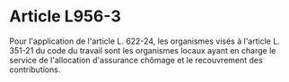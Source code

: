 # Article L956-3

Pour l'application de l'article L. 622-24, les organismes visés à l'article L. 351-21 du code du travail sont les organismes locaux ayant en charge le service de l'allocation d'assurance chômage et le recouvrement des contributions.

